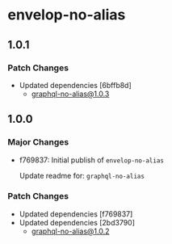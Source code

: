 # envelop-no-alias

## 1.0.1

### Patch Changes

- Updated dependencies [6bffb8d]
  - graphql-no-alias@1.0.3

## 1.0.0

### Major Changes

- f769837: Initial publish of `envelop-no-alias`

  Update readme for: `graphql-no-alias`

### Patch Changes

- Updated dependencies [f769837]
- Updated dependencies [2bd3790]
  - graphql-no-alias@1.0.2
